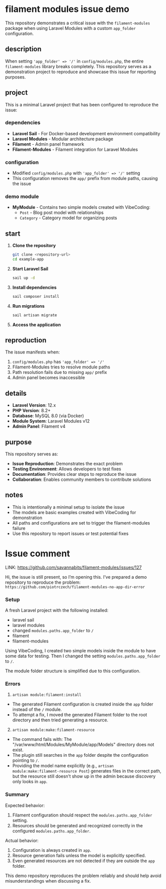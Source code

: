 # filament modules issue demo

This repository demonstrates a critical issue with the `filament-modules` package when using Laravel Modules with a custom `app_folder` configuration.

## description

When setting `'app_folder' => '/'` in `config/modules.php`, the entire `filament-modules` library breaks completely. This repository serves as a demonstration project to reproduce and showcase this issue for reporting purposes.

## project

This is a minimal Laravel project that has been configured to reproduce the issue:

### dependencies
- **Laravel Sail** - For Docker-based development environment compatibility
- **Laravel Modules** - Modular architecture package
- **Filament** - Admin panel framework
- **Filament-Modules** - Filament integration for Laravel Modules

### configuration
- Modified `config/modules.php` with `'app_folder' => '/'` setting
- This configuration removes the `app/` prefix from module paths, causing the issue

### demo module
- **MyModule** - Contains two simple models created with VibeCoding:
  - `Post` - Blog post model with relationships
  - `Category` - Category model for organizing posts

## start

1. **Clone the repository**
   ```bash
   git clone <repository-url>
   cd example-app
   ```

2. **Start Laravel Sail**
   ```bash
   sail up -d
   ```

3. **Install dependencies**
   ```bash
   sail composer install
   ```

4. **Run migrations**
   ```bash
   sail artisan migrate
   ```

5. **Access the application**

## reproduction

The issue manifests when:
1. `config/modules.php` has `'app_folder' => '/'`
2. Filament-Modules tries to resolve module paths
3. Path resolution fails due to missing `app/` prefix
4. Admin panel becomes inaccessible

## details

- **Laravel Version**: 12.x
- **PHP Version**: 8.2+
- **Database**: MySQL 8.0 (via Docker)
- **Module System**: Laravel Modules v12
- **Admin Panel**: Filament v4

## purpose

This repository serves as:
- **Issue Reproduction**: Demonstrates the exact problem
- **Testing Environment**: Allows developers to test fixes
- **Documentation**: Provides clear steps to reproduce the issue
- **Collaboration**: Enables community members to contribute solutions

## notes

- This is intentionally a minimal setup to isolate the issue
- The models are basic examples created with VibeCoding for demonstration
- All paths and configurations are set to trigger the filament-modules failure
- Use this repository to report issues or test potential fixes

# Issue comment

LINK: https://github.com/savannabits/filament-modules/issues/127

Hi, the issue is still present, so I’m opening this. I’ve prepared a demo repository to reproduce the problem:
`https://github.com/piotrczech/filament-modules-no-app-dir-error`

### Setup
A fresh Laravel project with the following installed:
- laravel sail
- laravel modules
- changed `modules.paths.app_folder` to `/`
- filament
- filament-modules

Using VibeCoding, I created two simple models inside the module to have some data for testing. Then I changed the setting `modules.paths.app_folder` to `/`.

The module folder structure is simplified due to this configuration.

### Errors

1) `artisan module:filament:install`

- The generated Filament configuration is created inside the `app` folder instead of the `/` module.
- To attempt a fix, I moved the generated Filament folder to the root directory and then tried generating a resource.

2) `artisan module:make:filament-resource`

- The command fails with: The "/var/www/html/Modules/MyModule/app/Models" directory does not exist.
- The plugin still searches in the `app` folder despite the configuration pointing to `/`.
- Providing the model name explicitly (e.g., `artisan module:make:filament-resource Post`) generates files in the correct path, but the resource still doesn’t show up in the admin because discovery only looks in `app`.

### Summary

Expected behavior:
1. Filament configuration should respect the `modules.paths.app_folder` setting.
2. Resources should be generated and recognized correctly in the configured `modules.paths.app_folder`.

Actual behavior:
1. Configuration is always created in `app`.
2. Resource generation fails unless the model is explicitly specified.
3. Even generated resources are not detected if they are outside the `app` folder.

This demo repository reproduces the problem reliably and should help avoid misunderstandings when discussing a fix.
